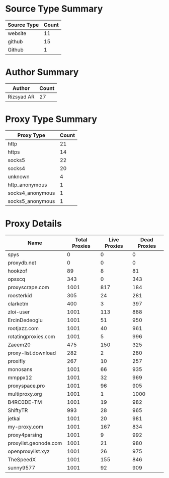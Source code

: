 # Source Type Summary

| Source Type | Count |
|-------------|-------|
| website | 11 |
| github | 15 |
| Github | 1 |


# Author Summary

| Author | Count |
|--------|-------|
| Rizsyad AR | 27 |


# Proxy Type Summary

| Proxy Type | Count |
|------------|-------|
| http | 21 |
| https | 14 |
| socks5 | 22 |
| socks4 | 20 |
| unknown | 4 |
| http_anonymous | 1 |
| socks4_anonymous | 1 |
| socks5_anonymous | 1 |


# Proxy Details

| Name | Total Proxies | Live Proxies | Dead Proxies |
|------|---------------|--------------|---------------|
| spys | 0 | 0 | 0 |
| proxydb.net | 0 | 0 | 0 |
| hookzof | 89 | 8 | 81 |
| opsxcq | 343 | 0 | 343 |
| proxyscrape.com | 1001 | 817 | 184 |
| roosterkid | 305 | 24 | 281 |
| clarketm | 400 | 3 | 397 |
| zloi-user | 1001 | 113 | 888 |
| ErcinDedeoglu | 1001 | 51 | 950 |
| rootjazz.com | 1001 | 40 | 961 |
| rotatingproxies.com | 1001 | 5 | 996 |
| Zaeem20 | 475 | 150 | 325 |
| proxy-list.download | 282 | 2 | 280 |
| proxifly | 267 | 10 | 257 |
| monosans | 1001 | 66 | 935 |
| mmppx12 | 1001 | 32 | 969 |
| proxyspace.pro | 1001 | 96 | 905 |
| multiproxy.org | 1001 | 1 | 1000 |
| B4RC0DE-TM | 1001 | 19 | 982 |
| ShiftyTR | 993 | 28 | 965 |
| jetkai | 1001 | 20 | 981 |
| my-proxy.com | 1001 | 167 | 834 |
| proxy4parsing | 1001 | 9 | 992 |
| proxylist.geonode.com | 1001 | 21 | 980 |
| openproxylist.xyz | 1001 | 26 | 975 |
| TheSpeedX | 1001 | 155 | 846 |
| sunny9577 | 1001 | 92 | 909 |
